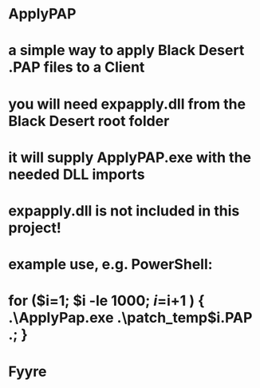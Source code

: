 # ApplyPAP
# a simple way to apply Black Desert .PAP files to a Client

# you will need expapply.dll from the Black Desert root folder
# it will supply ApplyPAP.exe with the needed DLL imports
# expapply.dll is not included in this project!

# example use, e.g. PowerShell:
# for ($i=1; $i -le 1000; $i=$i+1 ) { .\ApplyPap.exe .\patch_temp\$i.PAP .; }

# Fyyre